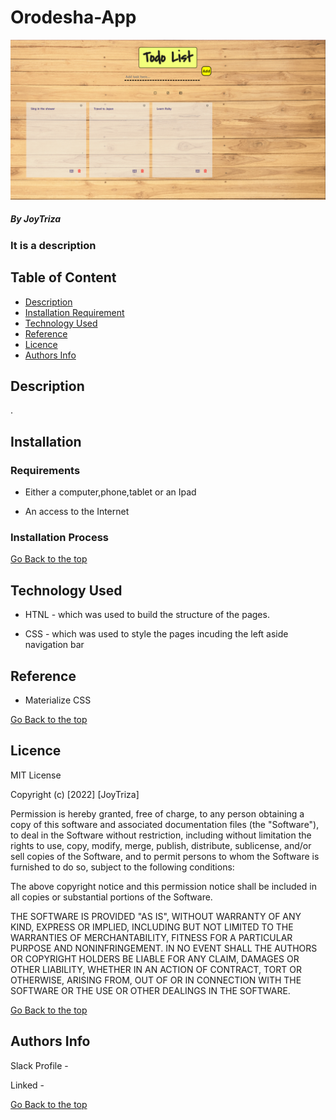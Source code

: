  # Orodesha-App
 
 ![Orodesha](https://github.com/JoyTriza/orodhesha-app/blob/master/src/components/tasky.png)

##### By JoyTriza 
### It is a description 

## Table of Content

+ [Description](#description)
+ [Installation Requirement](#Installation)
+ [Technology Used](#technology-used)
+ [Reference](#reference)
+ [Licence](#licence)
+ [Authors Info](#author-Info)

## Description
<p>.</p>

## Installation

### Requirements

* Either a computer,phone,tablet or an Ipad

* An access to the Internet

### Installation Process

[Go Back to the top](#)
## Technology Used
* HTNL - which was used to build the structure of the pages.

* CSS - which was used to style the pages incuding the left aside navigation bar

## Reference
* Materialize CSS

[Go Back to the top](#)

## Licence

MIT License

Copyright (c) [2022] [JoyTriza]

Permission is hereby granted, free of charge, to any person obtaining a copy
of this software and associated documentation files (the "Software"), to deal
in the Software without restriction, including without limitation the rights
to use, copy, modify, merge, publish, distribute, sublicense, and/or sell
copies of the Software, and to permit persons to whom the Software is
furnished to do so, subject to the following conditions:

The above copyright notice and this permission notice shall be included in all
copies or substantial portions of the Software.

THE SOFTWARE IS PROVIDED "AS IS", WITHOUT WARRANTY OF ANY KIND, EXPRESS OR
IMPLIED, INCLUDING BUT NOT LIMITED TO THE WARRANTIES OF MERCHANTABILITY,
FITNESS FOR A PARTICULAR PURPOSE AND NONINFRINGEMENT. IN NO EVENT SHALL THE
AUTHORS OR COPYRIGHT HOLDERS BE LIABLE FOR ANY CLAIM, DAMAGES OR OTHER
LIABILITY, WHETHER IN AN ACTION OF CONTRACT, TORT OR OTHERWISE, ARISING FROM,
OUT OF OR IN CONNECTION WITH THE SOFTWARE OR THE USE OR OTHER DEALINGS IN THE
SOFTWARE.

[Go Back to the top](#)

## Authors Info

Slack Profile - []()

Linked - []()

[Go Back to the top](#)
